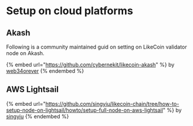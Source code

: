 # Setup on cloud platforms

## Akash

Following is a community maintained guid on setting on LikeCoin validator node on Akash.

{% embed url="https://github.com/cybernekit/likecoin-akash" %}
by [web34orever](https://likecoin.bigdipper.live/validators/cosmosvaloper1yxzlyqmje82kc3l6nl3tpxhqs356vvh6eu6q5h)
{% endembed %}

## AWS Lightsail

{% embed url="https://github.com/singyiu/likecoin-chain/tree/how-to-setup-node-on-lightsail/howto/setup-full-node-on-aws-lightsail" %}
by [singyiu](https://github.com/singyiu)
{% endembed %}
